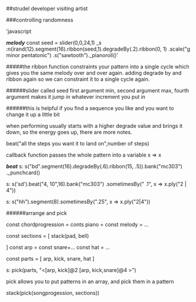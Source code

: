 ##strudel developer visiting artist

###controlling randomness

'javascript

***melody***
const seed = slider(0,0,24,1)
_s :n(irand(12).segment(16).ribbon(seed,1).degradeBy(.2).ribbon(0, 1)
.scale("g minor pentatonic")
.s("sawtooth")._pianoroll()'

#####the ribbon function constraints your pattern into a single cycle which
gives you the same melody over and over again. adding degrade by and ribbon again
so we can constraint it to a single cycle again.

######slider called seed
first argument min, second argument max, fourth argument makes it jump in
whatever increment you put in

######this is helpful if you find a sequence you like and you want to change it up
a little bit

when performing usually starts with a higher degrade value and brings it down,
so the energy goes up, there are more notes.

beat("all the steps you want it to land on",number of steps)

callback function passes the whole pattern into a variable x => x


***beat***
s: s("bd".segment(16).degradeBy(.6).ribbon(15, .5)).bank("mc303")
._punchcard()

s: s('sd').beat("4, 10",16).bank("mc303")
.sometimesBy(" .1", x => x.ply("2 | 4"))

s: s("hh").segment(8).sometimesBy(".25", x => x.ply("2|4"))


######arrange and pick

const chordprogression =
conts piano =
const melody =
...

const sections = [
stack(pad, bell)

]
const arp =
const snare+...
const hat = ...

const parts = [
arp,
kick,
snare,
hat
]

s: pick(parts, "<[arp, kick]@2 [arp, kick,snare]@4 >")




pick allows you to put patterns in an array, and pick them in a pattern

stack(pick(songprogession, sections))
